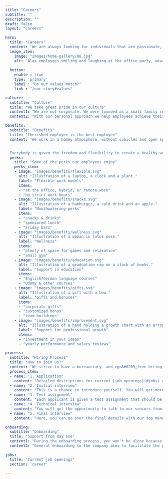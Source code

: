 ```yaml
---
title: "Careers"
subtitle: ""
description: ""
draft: false
layout: "careers"

hero:
  title: "Careers"
  content: "We are always looking for individuals that are passionate, kind, and joyful in their pursuit of success."
  image_item:
    image: "images/home-gallery/08.jpg"
    alt: "Alas employees smiling and laughing at the office party, wearing halloween costumes."
 
  button:
    enable : true
    type: 'primary'
    label : "Do our values match?"
    link : "/our-story#values"

culture:
  subtitle: "Culture"
  title: "We take great pride in our culture"
  content1: "We are not corporate. We were founded as a small family company, and although we have significantly grown, our business approach still integrates family values. Our employees are participants in decision&#8209;making, as their opinions, initiatives, and ideas are always heard and welcomed."
  content2: "With our personal approach we help employees achieve their full potential by taking into account their strengths and aspirations, finding the right place in the company for them, and supporting and guiding them in the journey of professional self&#8209;actualization."

benefits:
  subtitle: "Benefits"
  title: "Cherished employee is the best employee"
  content: "We work in a homey atmosphere, without cubicles and open space areas, with enough comfortable room for peace and quiet, and a friendly and fun atmosphere to relax. We develop fantastic software solutions while also learning some fairly practical skills, consuming delicious coffee, and playing PS5, darts, table tennis, and board games.


  Everybody is given the freedom and flexibility to create a healthy work-life balance that reflects the demands of their lifestyles while enabling them to work as productively as possible."
  perks:
    title: "Some of the perks our employees enjoy"
    perks_item:
    - image: "images/benefits/flexible.svg"
      alt: "Illustration of a laptop, a clock and a plant."
      label: "Flexible work models"
      items:
      - "at the office, hybrid, or remote work"
      - "no strict work hours"
    - image: "images/benefits/snacks.svg"
      alt: "Illustration of a hamburger, a cold drink and an apple."
      label: "Mouthwatering perks"
      items:
      - "snacks & drinks"
      - "sponsored lunch"
      - "Friday bars"
    - image: "images/benefits/wellness.svg"
      alt: "Illustration of a woman in lotus pose."
      label: "Wellness"
      items:
      - "plenty of space for games and relaxation"
      - "small gym"
    - image: "images/benefits/education.svg"
      alt: "Illustration of a graduation cap on a stack of books."
      label: "Support in education"
      items:
      - "English/German language courses"
      - "Udemy & other courses"
    - image: "images/benefits/gifts.svg"
      alt: "Illustration of a gift with a bow."
      label: "Gifts and bonuses"
      items:
      - "corporate gifts"
      - "customized bonus"
      - "team buildings"
    - image: "images/benefits/improvement.svg"
      alt: "Illustration of a hand holding a growth chart with an arrow pointing up."
      label: "Support for professional growth"
      items:
      - "investment in your ideas"
      - "yearly performance and salary reviews"

process:
  subtitle: "Hiring Process"
  title: "How to join us?"
  content: "We strive to have a bureaucracy- and ego&#8209;free hiring process that provides a welcoming experience for new employees. It's impossible to test everything with interviews and general tests, so instead of overcomplicating the process itself, if a candidate seems like a good fit, we take them on for a trial period of 3 months, with an extension being discussed after 2 months."
  process_item:
  - name: "1. Application"
    content: "Detailed descriptions for current [job openings](#jobs) are available on our website. Our HR representative will get in touch with you to set up a time for the next step if you are a qualified applicant."
  - name: "2. Initial interview"
    content: "This is a chance to introduce yourself. You will get more information about the company, our culture, benefits, and opportunities for professional development. A part of the interview is conducted in English."
  - name: "3. Test assignment"
    content: "Each applicant is given a test assignment that should be completed from home with a deadline of 2&#8209;5 days, depending on the position for which you are applying."
  - name: "4. Technical interview"
    content: "You will get the opportunity to talk to our seniors from the field and showcase your skills."
  - name: "5. Final interview"
    content: "Here, you can go over the final details with our top management. If everything goes well, you can expect an offer soon after."

onboarding:
  subtitle: "Onboarding"
  title: "Support from day one"
  content1: "During the onboarding process, you won't be alone because you'll be surrounded by experienced coworkers who are eager to assist and share their knowledge. Additionally, you will be assigned an onboarding buddy who will guide you through the process and is always accessible for feedback, consultation, and assistance."
  content2: "General onboarding to the company aims to facilitate the process of a coworker’s introduction to the protocols, rules, and projects of the company on the one hand, and on the other, to provide feedback on a candidate's capabilities to follow the team dynamics and project requirements."

jobs:
  title: "Current job openings"
  section: 'career'

---
```

